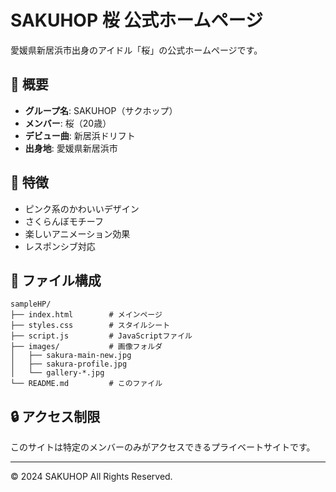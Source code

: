 # SAKUHOP 桜 公式ホームページ

愛媛県新居浜市出身のアイドル「桜」の公式ホームページです。

## 🌸 概要

- **グループ名**: SAKUHOP（サクホップ）
- **メンバー**: 桜（20歳）
- **デビュー曲**: 新居浜ドリフト
- **出身地**: 愛媛県新居浜市

## 🎤 特徴

- ピンク系のかわいいデザイン
- さくらんぼモチーフ
- 楽しいアニメーション効果
- レスポンシブ対応

## 📁 ファイル構成

```
sampleHP/
├── index.html        # メインページ
├── styles.css        # スタイルシート
├── script.js         # JavaScriptファイル
├── images/           # 画像フォルダ
│   ├── sakura-main-new.jpg
│   ├── sakura-profile.jpg
│   └── gallery-*.jpg
└── README.md         # このファイル
```

## 🔒 アクセス制限

このサイトは特定のメンバーのみがアクセスできるプライベートサイトです。

---

© 2024 SAKUHOP All Rights Reserved.
